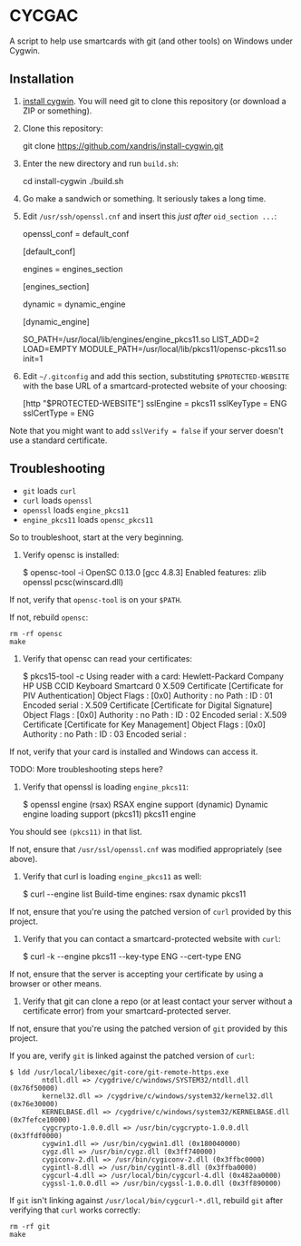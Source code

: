 # CYCGAC

A script to help use smartcards with git (and other tools) on Windows under Cygwin.

## Installation

1. [install cygwin](https://github.com/xandris/install-cygwin). You will need git to clone this repository (or download a ZIP or something).

1. Clone this repository:

    git clone https://github.com/xandris/install-cygwin.git

1. Enter the new directory and run `build.sh`:

    cd install-cygwin
    ./build.sh

1. Go make a sandwich or something. It seriously takes a long time.

1. Edit `/usr/ssh/openssl.cnf` and insert this _just after_ `oid_section ...`:

    openssl_conf    = default_conf

    [default_conf]

    engines = engines_section

    [engines_section]

    dynamic = dynamic_engine

    [dynamic_engine]

    SO_PATH=/usr/local/lib/engines/engine_pkcs11.so
    LIST_ADD=2
    LOAD=EMPTY
    MODULE_PATH=/usr/local/lib/pkcs11/opensc-pkcs11.so
    init=1

1. Edit `~/.gitconfig` and add this section, substituting `$PROTECTED-WEBSITE` with the base URL of a smartcard-protected website of your choosing:

    [http "$PROTECTED-WEBSITE"]
        sslEngine = pkcs11
        sslKeyType = ENG
        sslCertType = ENG

  Note that you might want to add `sslVerify = false` if your server doesn't use a standard certificate.

## Troubleshooting

* `git` loads `curl`
* `curl` loads `openssl`
* `openssl` loads `engine_pkcs11`
* `engine_pkcs11` loads `opensc_pkcs11`

So to troubleshoot, start at the very beginning.

1. Verify opensc is installed:

    $ opensc-tool -i
    OpenSC 0.13.0 [gcc  4.8.3]
    Enabled features: zlib openssl pcsc(winscard.dll)

  If not, verify that `opensc-tool` is on your `$PATH`.

  If not, rebuild `opensc`:

    rm -rf opensc
    make

1. Verify that opensc can read your certificates:

    $ pkcs15-tool -c
    Using reader with a card: Hewlett-Packard Company HP USB CCID Keyboard Smartcard  0
    X.509 Certificate [Certificate for PIV Authentication]
            Object Flags   : [0x0]
            Authority      : no
            Path           :
            ID             : 01
            Encoded serial :
    X.509 Certificate [Certificate for Digital Signature]
            Object Flags   : [0x0]
            Authority      : no
            Path           :
            ID             : 02
            Encoded serial :
    X.509 Certificate [Certificate for Key Management]
            Object Flags   : [0x0]
            Authority      : no
            Path           :
            ID             : 03
            Encoded serial :

  If not, verify that your card is installed and Windows can access it.

  TODO: More troubleshooting steps here?

1. Verify that openssl is loading `engine_pkcs11`:

    $ openssl engine
    (rsax) RSAX engine support
    (dynamic) Dynamic engine loading support
    (pkcs11) pkcs11 engine

  You should see `(pkcs11)` in that list.

  If not, ensure that `/usr/ssl/openssl.cnf` was modified appropriately (see above).

1. Verify that curl is loading `engine_pkcs11` as well:

    $ curl --engine list
    Build-time engines:
      rsax
      dynamic
      pkcs11

  If not, ensure that you're using the patched version of `curl` provided by this project.

1. Verify that you can contact a smartcard-protected website with `curl`:

    $ curl -k --engine pkcs11 --key-type ENG --cert-type ENG

  If not, ensure that the server is accepting your certificate by using a browser or other means.

1. Verify that git can clone a repo (or at least contact your server without a certificate error) from your smartcard-protected server.

  If not, ensure that you're using the patched version of `git` provided by this project.

  If you are, verify `git` is linked against the patched version of `curl`:

    $ ldd /usr/local/libexec/git-core/git-remote-https.exe
            ntdll.dll => /cygdrive/c/windows/SYSTEM32/ntdll.dll (0x76f50000)
            kernel32.dll => /cygdrive/c/windows/system32/kernel32.dll (0x76e30000)
            KERNELBASE.dll => /cygdrive/c/windows/system32/KERNELBASE.dll (0x7fefce10000)
            cygcrypto-1.0.0.dll => /usr/bin/cygcrypto-1.0.0.dll (0x3ffdf0000)
            cygwin1.dll => /usr/bin/cygwin1.dll (0x180040000)
            cygz.dll => /usr/bin/cygz.dll (0x3ff740000)
            cygiconv-2.dll => /usr/bin/cygiconv-2.dll (0x3ffbc0000)
            cygintl-8.dll => /usr/bin/cygintl-8.dll (0x3ffba0000)
            cygcurl-4.dll => /usr/local/bin/cygcurl-4.dll (0x482aa0000)
            cygssl-1.0.0.dll => /usr/bin/cygssl-1.0.0.dll (0x3ff890000)

  If `git` isn't linking against `/usr/local/bin/cygcurl-*.dll`, rebuild `git` after verifying that `curl` works correctly:

    rm -rf git
    make
